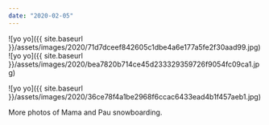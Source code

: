 ```yaml
---
date: "2020-02-05"
---
```


![yo yo]({{ site.baseurl }}/assets/images/2020/71d7dceef842605c1dbe4a6e177a5fe2f30aad99.jpg)![yo yo]({{ site.baseurl }}/assets/images/2020/bea7820b714ce45d233329359726f9054fc09ca1.jpg)

![yo yo]({{ site.baseurl }}/assets/images/2020/36ce78f4a1be2968f6ccac6433ead4b1f457aeb1.jpg)

More photos of Mama and Pau snowboarding.
